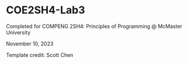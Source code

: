 # COE2SH4-Lab3

Completed for COMPENG 2SH4: Principles of Programming @ McMaster University

November 10, 2023

Template credit: Scott Chen
